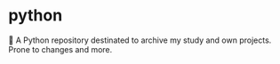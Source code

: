 # python
🐍 A Python repository destinated to archive my study and own projects. Prone to changes and more.
